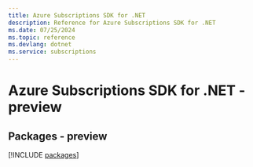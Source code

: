 ```yaml
---
title: Azure Subscriptions SDK for .NET
description: Reference for Azure Subscriptions SDK for .NET
ms.date: 07/25/2024
ms.topic: reference
ms.devlang: dotnet
ms.service: subscriptions
---
```

# Azure Subscriptions SDK for .NET - preview
## Packages - preview
[!INCLUDE [packages](subscriptions-index.md)]